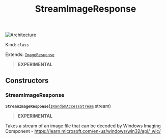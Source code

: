 ﻿---
id: StreamImageResponse
title: StreamImageResponse
---

![Architecture](https://img.shields.io/badge/architecture-new_only-blue)

Kind: `class`

Extends: [`ImageResponse`](ImageResponse)

> **EXPERIMENTAL**

## Constructors
### StreamImageResponse
 **`StreamImageResponse`**([`IRandomAccessStream`](https://docs.microsoft.com/uwp/api/Windows.Storage.Streams.IRandomAccessStream) stream)

> **EXPERIMENTAL**

Takes a stream of an image file that can be decoded by Windows Imaging Component - https://learn.microsoft.com/en-us/windows/win32/api/_wic/

